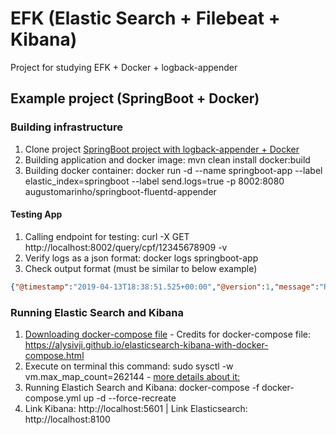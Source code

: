# EFK (Elastic Search + Filebeat + Kibana)
Project for studying EFK + Docker + logback-appender

## Example project (SpringBoot + Docker)
### Building infrastructure
1. Clone project [SpringBoot project with logback-appender + Docker](https://github.com/augustomarinho/springboot-fluentd-appender)
2. Building application and docker image: mvn clean install docker:build
3. Building docker container: docker run -d --name springboot-app --label elastic_index=springboot --label send.logs=true -p 8002:8080 augustomarinho/springboot-fluentd-appender
#### Testing App
1. Calling endpoint for testing: curl -X GET http://localhost:8002/query/cpf/12345678909 -v
2. Verify logs as a json format: docker logs springboot-app
3. Check output format (must be similar to below example)
```json
{"@timestamp":"2019-04-13T18:38:51.525+00:00","@version":1,"message":"Recendo requisicao para CPF 12345678909","logger_name":"com.am.study.application.controllers.ControllerExample","thread_name":"http-nio-8080-exec-5","level":"INFO","level_value":20000,"CPF":"12345678909"}
```
### Running Elastic Search and Kibana
1. [Downloading docker-compose file](https://github.com/augustomarinho/efk/blob/master/devops/elasticsearch/docker-compose.yml) - Credits for docker-compose file: https://alysivji.github.io/elasticsearch-kibana-with-docker-compose.html
2. Execute on terminal this command: sudo sysctl -w vm.max_map_count=262144 - [more details about it:](https://www.elastic.co/guide/en/elasticsearch/reference/current/_maximum_map_count_check.html)
3. Running Elastich Search and Kibana: docker-compose -f docker-compose.yml  up -d --force-recreate
4. Link Kibana: http://localhost:5601 | Link Elasticsearch: http://localhost:8100

